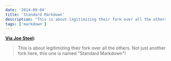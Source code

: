 ```yaml
---
date: '2014-09-04'
title: 'Standard Markdown'
description: "This is about legitimizing their fork over all the others. Not just another fork here, this one is named 'Standard Markdown'!"
tags: ['markdown']
---
```


**[Via Joe Steel](http://joe-steel.com/2014-09-04-Legitimate-Text-Processing.html):**

> This is about legitimizing their fork over all the others. Not just another fork here, this one is named "Standard Markdown"!<!-- excerpt -->
